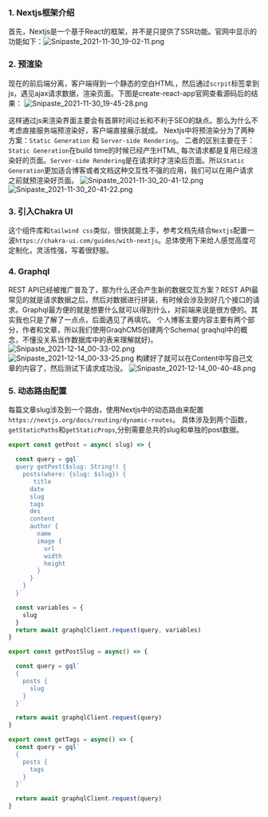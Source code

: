 ### 1. Nextjs框架介绍
首先，Nextjs是一个基于React的框架，并不是只提供了SSR功能。官网中显示的功能如下：![Snipaste_2021-11-30_19-02-11.png](https://media.graphcms.com/Wg3NgoIETJ2mTM5X7Qk6)
### 2. 预渲染
现在的前后端分离，客户端得到一个静态的空白HTML，然后通过`scrpit`标签拿到js，遇见ajax请求数据，渲染页面。下图是create-react-app官网查看源码后的结果：
![Snipaste_2021-11-30_19-45-28.png](https://media.graphcms.com/vDuc3rDHT1W5D2qXkObz)

这样通过js来渲染界面主要会有首屏时间过长和不利于SEO的缺点。那么为什么不考虑直接服务端预渲染好，客户端直接展示就成。
Nextjs中将预渲染分为了两种方案：`Static Generation` 和 `Server-side Rendering`。
二者的区别主要在于：`Static Generation`在build time的时候已经产生HTML, 每次请求都是复用已经渲染好的页面。`Server-side Rendering`是在请求时才渲染后页面。所以`Static Generation`更加适合博客或者文档这种交互性不强的应用，我们可以在用户请求之前就预渲染好页面。
![Snipaste_2021-11-30_20-41-12.png](https://media.graphcms.com/hVArWi1YTY6Zpjmtvw9f)
![Snipaste_2021-11-30_20-41-22.png](https://media.graphcms.com/359DlFyoQ86C0S6pgDhM)
### 3. 引入Chakra UI
这个组件库和`tailwind css`类似，很快就能上手，参考文档先结合`Nextjs`配置一波`https://chakra-ui.com/guides/with-nextjs`。总体使用下来给人感觉高度可定制化，灵活性强，写着很舒服。
### 4. Graphql
REST API已经被推广普及了，那为什么还会产生新的数据交互方案？REST API最常见的就是请求数据之后，然后对数据进行拼装，有时候会涉及到好几个接口的请求。Graphql最方便的就是想要什么就可以得到什么，对前端来说是很方便的。其实我也只是了解了一点点，后面遇见了再填坑。
个人博客主要内容主要有两个部分，作者和文章，所以我们使用GraqhCMS创建两个Schema( graqhql中的概念，不懂没关系当作数据库中的表来理解就好)。
![Snipaste_2021-12-14_00-33-02.png](https://media.graphcms.com/gpLxkUNnQeqSju30FSkV)
![Snipaste_2021-12-14_00-33-25.png](https://media.graphcms.com/EQH1P84SkKVrTrEh63BQ)
构建好了就可以在Content中写自己文章的内容了，然后测试下请求成功没。
![Snipaste_2021-12-14_00-40-48.png](https://media.graphcms.com/9vsnLzA9RiSCNOT42yZN)
### 5. 动态路由配置
每篇文章slug涉及到一个路由，使用Nextjs中的动态路由来配置`https://nextjs.org/docs/routing/dynamic-routes`。
具体涉及到两个函数，`getStaticPaths`和`getStaticProps`,分别需要总共的slug和单独的post数据。
```js
export const getPost = async( slug) => {

  const query = gql`
  query getPost($slug: String!) {
    posts(where: {slug: $slug}) {
       title
      date
      slug
      tags
      des
      content
      author {
        name
        image {
          url
          width
          height
        }
      }
    }
  }`

  const variables = {
    slug
  }
  return await graphqlClient.request(query, variables)
}

export const getPostSlug = async() => {

  const query = gql`
  {
    posts {
      slug
    }
  }`

  return await graphqlClient.request(query)
}

export const getTags = async() => {
  const query = gql`
  {
    posts {
      tags
    }
  }`

  return await graphqlClient.request(query)
}
```

